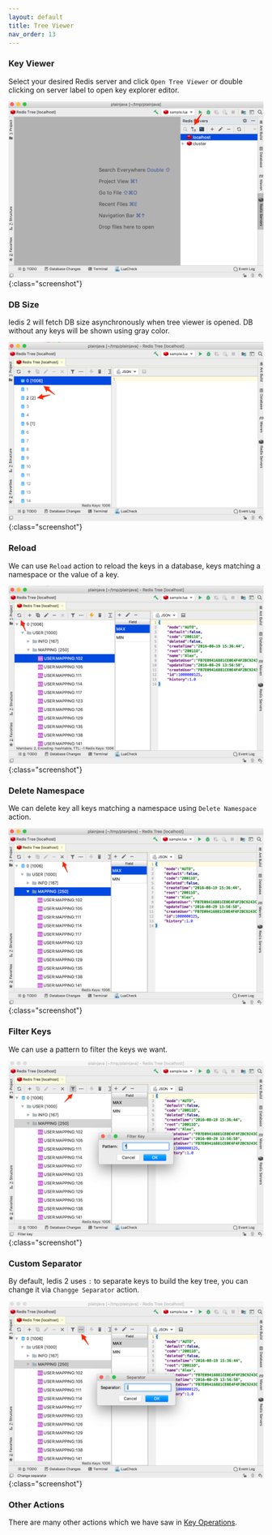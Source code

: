 ```yaml
---
layout: default
title: Tree Viewer
nav_order: 13
---
```


### Key Viewer
Select your desired Redis server and click ```Open Tree Viewer``` or double clicking on server label to open key explorer editor.

![tree viewer](/assets/images/tree-viewer/tree-viewer.png){:class="screenshot"}

### DB Size

Iedis 2 will fetch DB size asynchronously when tree viewer is opened. DB without any keys will be shown using gray color.

![db size](/assets/images/tree-viewer/db-size.png){:class="screenshot"}

### Reload

We can use ```Reload``` action to reload the keys in a database, keys matching a namespace or the value of a key.

![reload](/assets/images/tree-viewer/reload.png){:class="screenshot"}

### Delete Namespace

We can delete key all keys matching a namespace using ```Delete Namespace``` action.

![delete namespace](/assets/images/tree-viewer/delete-namespace.png){:class="screenshot"}

### Filter Keys

We can use a pattern to filter the keys we want.

![filter key](/assets/images/tree-viewer/filter-key.png){:class="screenshot"}


### Custom Separator

By default, Iedis 2 uses ```:``` to separate keys to build the key tree, you can change it via ```Changge Separator``` action.

![custom sep](/assets/images/tree-viewer/custom-sep.png){:class="screenshot"}

### Other Actions

There are many other actions which we have saw in [Key Operations](key-operations).